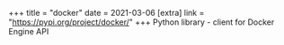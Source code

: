 +++
title = "docker"
date = 2021-03-06
[extra]
link = "https://pypi.org/project/docker/"
+++
Python library - client for Docker Engine API

